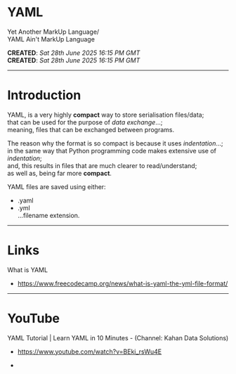 # YAML

Yet Another MarkUp Language/    
YAML Ain't MarkUp Language  

**CREATED**: *Sat 28th June 2025 16:15 PM GMT*  
**CREATED**: *Sat 28th June 2025 16:15 PM GMT*  

-----

# Introduction  

YAML, is a very highly **compact** way to store serialisation files/data;   
that can be used for the purpose of *data exchange*...;  
meaning, files that can be exchanged between programs.  

The reason why the format is so compact is because it uses *indentation*...;    
in the same way that Python programming code makes extensive use of *indentation*;      
and, this results in files that are much clearer to read/understand;     
as well as, being far more **compact**.  

YAML files are saved using either:    
- .yaml  
- .yml  
...filename extension.  

-----

# Links  

What is YAML  
- https://www.freecodecamp.org/news/what-is-yaml-the-yml-file-format/  

-----

# YouTube

YAML Tutorial | Learn YAML in 10 Minutes - (Channel: Kahan Data Solutions)  
- https://www.youtube.com/watch?v=BEki_rsWu4E

- 
